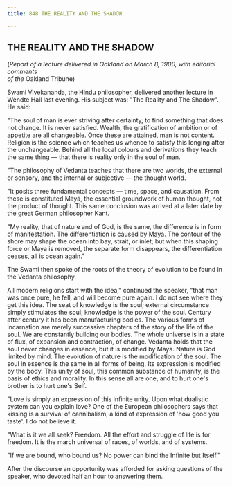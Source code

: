 ```yaml
---
title: 848 THE REALITY AND THE SHADOW

---
```

  

## THE REALITY AND THE SHADOW

(*Report of a lecture delivered in Oakland on March 8, 1900, with
editorial comments  
of the* Oakland Tribune)

Swami Vivekananda, the Hindu philosopher, delivered another lecture in
Wendte Hall last evening. His subject was: "The Reality and The Shadow".
He said:

"The soul of man is ever striving after certainty, to find something
that does not change. It is never satisfied. Wealth, the gratification
of ambition or of appetite are all changeable. Once these are attained,
man is not content. Religion is the science which teaches us whence to
satisfy this longing after the unchangeable. Behind all the local
colours and derivations they teach the same thing — that there is
reality only in the soul of man.

"The philosophy of Vedanta teaches that there are two worlds, the
external or sensory, and the internal or subjective — the thought world.

"It posits three fundamental concepts — time, space, and causation. From
these is constituted Māyā, the essential groundwork of human thought,
not the product of thought. This same conclusion was arrived at a later
date by the great German philosopher Kant.

"My reality, that of nature and of God, is the same, the difference is
in form of manifestation. The differentiation is caused by Maya. The
contour of the shore may shape the ocean into bay, strait, or inlet; but
when this shaping force or Maya is removed, the separate form
disappears, the differentiation ceases, all is ocean again."

The Swami then spoke of the roots of the theory of evolution to be found
in the Vedanta philosophy.

All modern religions start with the idea," continued the speaker, "that
man was once pure, he fell, and will become pure again. I do not see
where they get this idea. The seat of knowledge is the soul; external
circumstance simply stimulates the soul; knowledge is the power of the
soul. Century after century it has been manufacturing bodies. The
various forms of incarnation are merely successive chapters of the story
of the life of the soul. We are constantly building our bodies. The
whole universe is in a state of flux, of expansion and contraction, of
change. Vedanta holds that the soul never changes in essence, but it is
modified by Maya. Nature is God limited by mind. The evolution of nature
is the modification of the soul. The soul in essence is the same in all
forms of being. Its expression is modified by the body. This unity of
soul, this common substance of humanity, is the basis of ethics and
morality. In this sense all are one, and to hurt one's brother is to
hurt one's Self.

"Love is simply an expression of this infinite unity. Upon what
dualistic system can you explain love? One of the European philosophers
says that kissing is a survival of cannibalism, a kind of expression of
'how good you taste'. I do not believe it.

"What is it we all seek? Freedom. All the effort and struggle of life is
for freedom. It is the march universal of races, of worlds, and of
systems.

"If we are bound, who bound us? No power can bind the Infinite but
Itself."

After the discourse an opportunity was afforded for asking questions of
the speaker, who devoted half an hour to answering them.